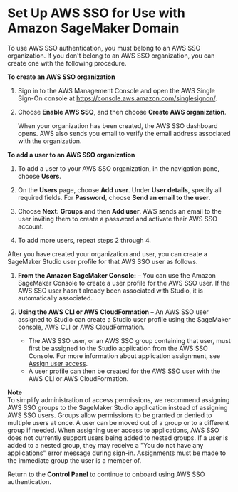 # Set Up AWS SSO for Use with Amazon SageMaker Domain<a name="onboard-sso-setup"></a>

To use AWS SSO authentication, you must belong to an AWS SSO organization\. If you don't belong to an AWS SSO organization, you can create one with the following procedure\.

**To create an AWS SSO organization**

1. Sign in to the AWS Management Console and open the AWS Single Sign\-On console at [https://console\.aws\.amazon\.com/singlesignon/](https://console.aws.amazon.com/singlesignon/)\.

1. Choose **Enable AWS SSO**, and then choose **Create AWS organization**\.

   When your organization has been created, the AWS SSO dashboard opens\. AWS also sends you email to verify the email address associated with the organization\.

**To add a user to an AWS SSO organization**

1. To add a user to your AWS SSO organization, in the navigation pane, choose **Users**\.

1. On the **Users** page, choose **Add user**\. Under **User details**, specify all required fields\. For **Password**, choose **Send an email to the user**\.

1. Choose **Next: Groups** and then **Add user**\. AWS sends an email to the user inviting them to create a password and activate their AWS SSO account\.

1. To add more users, repeat steps 2 through 4\.

After you have created your organization and user, you can create a SageMaker Studio user profile for that AWS SSO user as follows\.

1. **From the Amazon SageMaker Console:** – You can use the Amazon SageMaker Console to create a user profile for the AWS SSO user\. If the AWS SSO user hasn’t already been associated with Studio, it is automatically associated\.

1. **Using the AWS CLI or AWS CloudFormation** – An AWS SSO user assigned to Studio can create a Studio user profile using the SageMaker console, AWS CLI or AWS CloudFormation\.
   + The AWS SSO user, or an AWS SSO group containing that user, must first be assigned to the Studio application from the AWS SSO Console\. For more information about application assignment, see [Assign user access](https://docs.aws.amazon.com/singlesignon/latest/userguide/assignuserstoapp.html)\.
   + A user profile can then be created for the AWS SSO user with the AWS CLI or AWS CloudFormation\.

**Note**  
To simplify administration of access permissions, we recommend assigning AWS SSO groups to the SageMaker Studio application instead of assigning AWS SSO users\. Groups allow permissions to be granted or denied to multiple users at once\. A user can be moved out of a group or to a different group if needed\. When assigning user access to applications, AWS SSO does not currently support users being added to nested groups\. If a user is added to a nested group, they may receive a "You do not have any applications" error message during sign\-in\. Assignments must be made to the immediate group the user is a member of\. 

Return to the **Control Panel** to continue to onboard using AWS SSO authentication\.